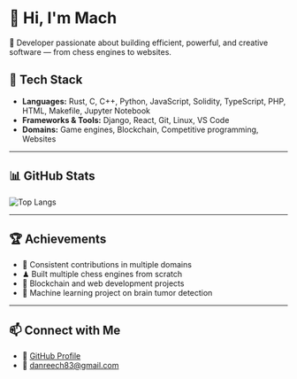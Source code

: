# 👋 Hi, I'm Mach

🚀 Developer passionate about building efficient, powerful, and creative software — from chess engines to websites.


## 🔧 Tech Stack
- **Languages:** Rust, C, C++, Python, JavaScript, Solidity, TypeScript, PHP, HTML, Makefile, Jupyter Notebook
- **Frameworks & Tools:** Django, React, Git, Linux, VS Code
- **Domains:** Game engines, Blockchain, Competitive programming, Websites

---

## 📊 GitHub Stats 
![Top Langs](https://github-readme-stats.vercel.app/api/top-langs/?username=Dan-Mach&langs_count=15&theme=tokyonight)

---

## 🏆 Achievements
- 🎯 Consistent contributions in multiple domains
- ♟ Built multiple chess engines from scratch
- 🔗 Blockchain and web development projects
- 🧠 Machine learning project on brain tumor detection

---

## 📫 Connect with Me
- 💼 [GitHub Profile](https://github.com/Dan-Mach)
- 📧 danreech83@gmail.com

